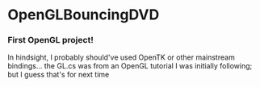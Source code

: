 # OpenGLBouncingDVD
### First OpenGL project! 
In hindsight, I probably should've used OpenTK or other mainstream bindings... the GL.cs was from an OpenGL tutorial I was initially following; but I guess that's for next time
